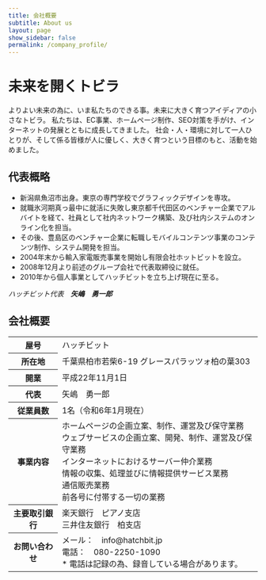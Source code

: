 ```yaml
---
title: 会社概要
subtitle: About us
layout: page
show_sidebar: false
permalink: /company_profile/
---
```


# 未来を開くトビラ

よりよい未来の為に、いま私たちのできる事。未来に大きく育つアイディアの小さなトビラ。
私たちは、EC事業、ホームページ制作、SEO対策を手がけ、インターネットの発展とともに成長してきました。
社会・人・環境に対して一人ひとりが、そして係る皆様が人に優しく、大きく育つという目標のもと、活動を始めました。

## 代表概略

- 新潟県魚沼市出身。東京の専門学校でグラフィックデザインを専攻。
- 就職氷河期真っ最中に就活に失敗し東京都千代田区のベンチャー企業でアルバイトを経て、社員として社内ネットワーク構築、及び社内システムのオンライン化を担当。
- その後、豊島区のベンチャー企業に転職しモバイルコンテンツ事業のコンテンツ制作、システム開発を担当。
- 2004年末から輸入家電販売事業を開始し有限会社ホットビットを設立。
- 2008年12月より前述のグループ会社で代表取締役に就任。
- 2010年から個人事業としてハッチビットを立ち上げ現在に至る。

_ハッチビット代表　**矢嶋　勇一郎**_

## 会社概要

<table>
    <tr>
        <th>屋号</th>
        <td>ハッチビット</td>
    </tr>
    <tr>
        <th>所在地</th>
        <td>千葉県柏市若柴6-19 グレースパラッツォ柏の葉303</td>
    </tr>
    <tr>
        <th>開業</th>
        <td>平成22年11月1日</td>
    </tr>
    <tr>
        <th>代表</th>
        <td>矢嶋　勇一郎</td>
    </tr>
    <tr>
        <th>従業員数</th>
        <td>1名（令和6年1月現在）</td>
    </tr>
    <tr>
        <th>事業内容</th>
        <td>ホームページの企画立案、制作、運営及び保守業務<br>
ウェブサービスの企画立案、開発、制作、運営及び保守業務<br>
インターネットにおけるサーバー仲介業務<br>
情報の収集、処理並びに情報提供サービス業務<br>
通信販売業務<br>
前各号に付帯する一切の業務</td>
    </tr>
    <tr>
        <th>主要取引銀行</th>
        <td>楽天銀行　ピアノ支店<br>
三井住友銀行　柏支店</td>
    </tr>
    <tr>
        <th>お問い合わせ</th>
        <td>メール：　info@hatchbit.jp<br>
電話：　080-2250-1090<br>
* 電話は記録の為、録音している場合があります。</td>
    </tr>
</table>
